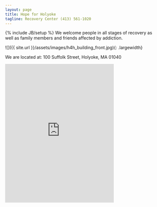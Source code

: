 ```yaml
---
layout: page
title: Hope for Holyoke
tagline: Recovery Center (413) 561-1020
---
```



{% include JB/setup %} We welcome people in all stages of recovery as well as family members and friends affected by addiction.

![]({{ site.url }}/assets/images/h4h_building_front.jpg){: .largewidth}

We are located at: 100 Suffolk Street, Holyoke, MA 01040&nbsp;

<iframe src="https://www.google.com/maps/embed?pb=!1m18!1m12!1m3!1d2955.354372224753!2d-72.61247094881442!3d42.20687017909527!2m3!1f0!2f0!3f0!3m2!1i1024!2i768!4f13.1!3m3!1m2!1s0x89e6dc1f24cb9a4f%3A0xd93423361b05edc1!2s100+Suffolk+St%2C+Holyoke%2C+MA+01040!5e0!3m2!1sen!2sus!4v1504894634781" width="70%" height="450" frameborder="0" style="border:0" allowfullscreen=""></iframe><!--
<ul>
  {% for post in site.posts %}
*  [{{ post.title }}]({{ post.url }})  {% endfor %}-->